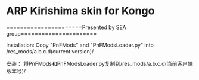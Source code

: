﻿# ARP Kirishima skin for Kongo

======================Presented by SEA group======================

Installation: 
Copy "PnFMods" and "PnFModsLoader.py" into /res_mods/a.b.c.d(current version)/

安装：
将PnFMods和PnFModsLoader.py复制到/res_mods/a.b.c.d(当前客户端版本号)/
